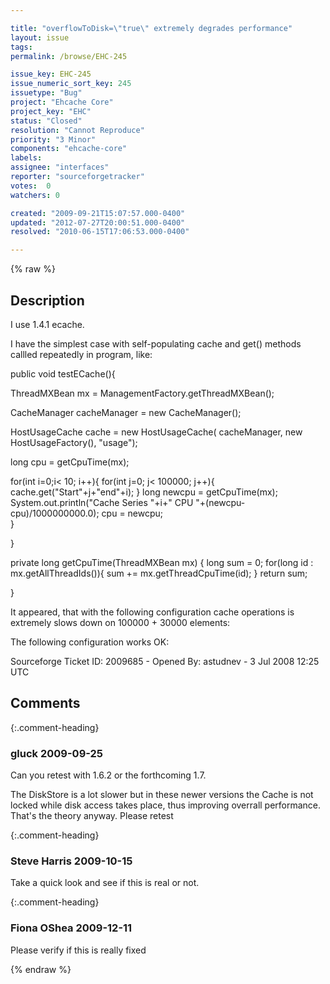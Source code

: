 ```yaml
---

title: "overflowToDisk=\"true\" extremely degrades performance"
layout: issue
tags: 
permalink: /browse/EHC-245

issue_key: EHC-245
issue_numeric_sort_key: 245
issuetype: "Bug"
project: "Ehcache Core"
project_key: "EHC"
status: "Closed"
resolution: "Cannot Reproduce"
priority: "3 Minor"
components: "ehcache-core"
labels: 
assignee: "interfaces"
reporter: "sourceforgetracker"
votes:  0
watchers: 0

created: "2009-09-21T15:07:57.000-0400"
updated: "2012-07-27T20:00:51.000-0400"
resolved: "2010-06-15T17:06:53.000-0400"

---
```




{% raw %}



## Description

<div markdown="1" class="description">

I use 1.4.1 ecache.

I have the simplest case with self-populating cache and get() methods callled repeatedly in program, like:

 public void testECache(){
  
  ThreadMXBean mx = ManagementFactory.getThreadMXBean();
  
  CacheManager cacheManager = new CacheManager();
  
  
  HostUsageCache cache = new HostUsageCache(
    cacheManager, 
    new HostUsageFactory(), 
    "usage");
  
  long cpu = getCpuTime(mx);
  
  for(int i=0;i< 10; i++){
   for(int j=0; j< 100000; j++){
    cache.get("Start"+j+"end"+i);
   }
   long newcpu = getCpuTime(mx);
   System.out.println("Cache Series "+i+" CPU "+(newcpu-cpu)/1000000000.0);
   cpu = newcpu;   
  }
  
 }

 
 private long getCpuTime(ThreadMXBean mx)
 {
  long sum = 0;
  for(long id : mx.getAllThreadIds()){
   sum += mx.getThreadCpuTime(id);
  }
  return sum;
  
  
 }


It appeared, that with the following configuration cache operations is extremely slows down on 100000 + 30000 elements:
   <cache name="usage"
           maxElementsInMemory="20000"
           maxElementsOnDisk="100000"
           timeToIdleSeconds="86400"
           timeToLiveSeconds="0"
           eternal="false"
           overflowToDisk="true"
           diskPersistent="false"
           memoryStoreEvictionPolicy="LRU"
           diskExpiryThreadIntervalSeconds="120"
            />


The following configuration works OK:
   <cache name="usage"
           maxElementsInMemory="200000"
           timeToIdleSeconds="86400"
           timeToLiveSeconds="0"
           eternal="false"
           overflowToDisk="false"
           diskPersistent="false"
           memoryStoreEvictionPolicy="LRU"
            />

Sourceforge Ticket ID: 2009685 - Opened By: astudnev - 3 Jul 2008 12:25 UTC

</div>

## Comments


{:.comment-heading}
### **gluck** <span class="date">2009-09-25</span>

<div markdown="1" class="comment">

Can you retest with 1.6.2 or the forthcoming 1.7. 

The DiskStore is a lot slower but in these newer versions the Cache is not locked while disk access takes place, thus improving overrall performance. That's the theory anyway. Please retest

</div>


{:.comment-heading}
### **Steve Harris** <span class="date">2009-10-15</span>

<div markdown="1" class="comment">

Take a quick look and see if this is real or not.

</div>


{:.comment-heading}
### **Fiona OShea** <span class="date">2009-12-11</span>

<div markdown="1" class="comment">

Please verify if this is really fixed

</div>



{% endraw %}
